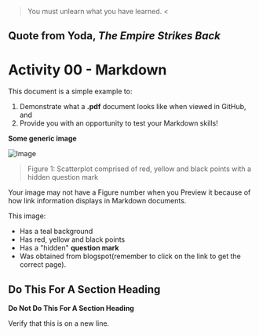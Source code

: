 > You must unlearn what you have learned. <

Quote from Yoda, *The Empire Strikes Back*
------------------------------------------------------------------------

# Activity 00 - Markdown

This document is a simple example to:

1. Demonstrate what a **.pdf** document looks like when viewed in GitHub, and
2. Provide you with an opportunity to test your Markdown skills!

**Some generic image**

![Image](https://1.bp.blogspot.com/--jFU_n7nL_k/X8O8E2FikAI/AAAAAAAAxtQ/dS_z8I1MQ6khx6MHB6gNoDX-u8Ojw4uVACLcBGAsYHQ/s1920/5333.jpg)

> Figure 1: Scatterplot comprised of red, yellow and black points with a hidden question mark

Your image may not have a Figure number when you Preview it because of how link information displays in Markdown documents.

This image: 

- Has a teal background
- Has red, yellow and black points
- Has a "hidden" **question mark**
- Was obtained from blogspot(remember to click on the link to get the correct page).

## Do This For A Section Heading

**Do Not Do This For A Section Heading**

Verify that this is on a new line.
